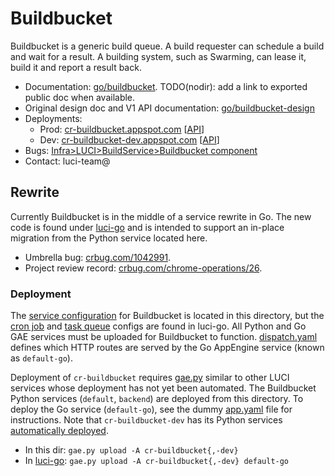 # Buildbucket

Buildbucket is a generic build queue. A build requester can schedule a build
and wait for a result. A building system, such as Swarming, can lease it, build
it and report a result back.

*   Documentation: [go/buildbucket](http://go/buildbucket).
    TODO(nodir): add a link to exported public doc when available.
*   Original design doc and V1 API documentation: [go/buildbucket-design](http://go/buildbucket-design)
*   Deployments:
    *   Prod: [cr-buildbucket.appspot.com](https://cr-buildbucket.appspot.com) [[API](https://cr-buildbucket.appspot.com/rpcexplorer/services/buildbucket.v2.Builds/)]
    *   Dev: [cr-buildbucket-dev.appspot.com](https://cr-buildbucket-dev.appspot.com) [[API](https://cr-buildbucket-dev.appspot.com/rpcexplorer/services/buildbucket.v2.Builds/)]
*   Bugs: [Infra>LUCI>BuildService>Buildbucket component](https://crbug.com?q=component:Infra>LUCI>BuildService>Buildbucket)
*   Contact: luci-team@

## Rewrite

Currently Buildbucket is in the middle of a service rewrite in Go. The new code
is found under [luci-go](https://chromium.googlesource.com/infra/luci/luci-go/+/refs/heads/main/buildbucket/appengine/)
and is intended to support an in-place migration from the Python service located
here.

* Umbrella bug: [crbug.com/1042991](https://crbug.com/1042991).
* Project review record:
  [crbug.com/chrome-operations/26](https://crbug.com/chrome-operations/26).

### Deployment

The [service configuration](./app.yaml) for Buildbucket is located in this
directory, but the [cron
job](https://chromium.googlesource.com/infra/luci/luci-go/+/refs/heads/main/buildbucket/appengine/frontend/cron.yaml)
and [task queue](https://chromium.googlesource.com/infra/luci/luci-go/+/refs/heads/main/buildbucket/appengine/frontend/queue.yaml)
configs are found in luci-go. All Python and Go GAE services must be uploaded
for Buildbucket to function. [dispatch.yaml](./dispatch.yaml) defines which HTTP
routes are served by the Go AppEngine service (known as `default-go`).

Deployment of `cr-buildbucket` requires
[gae.py](https://chromium.googlesource.com/infra/luci/luci-py/+/refs/heads/main/appengine/components/tools/gae.py)
similar to other LUCI services whose deployment has not yet been automated. The
Buildbucket Python services (`default`, `backend`) are deployed from
this directory. To deploy the Go service (`default-go`), see the dummy
[app.yaml](https://chromium.googlesource.com/infra/luci/luci-go/+/refs/heads/main/buildbucket/appengine/frontend/app.yaml)
file for instructions. Note that `cr-buildbucket-dev` has its Python services
[automatically deployed](https://chrome-internal.googlesource.com/infradata/gae/+/refs/heads/main/apps/cr-buildbucket/).

* In this dir: `gae.py upload -A cr-buildbucket{,-dev}`
* In
  [luci-go](https://chromium.googlesource.com/infra/luci/luci-go/+/refs/heads/main/buildbucket/appengine/frontend/):
  `gae.py upload -A cr-buildbucket{,-dev} default-go`
